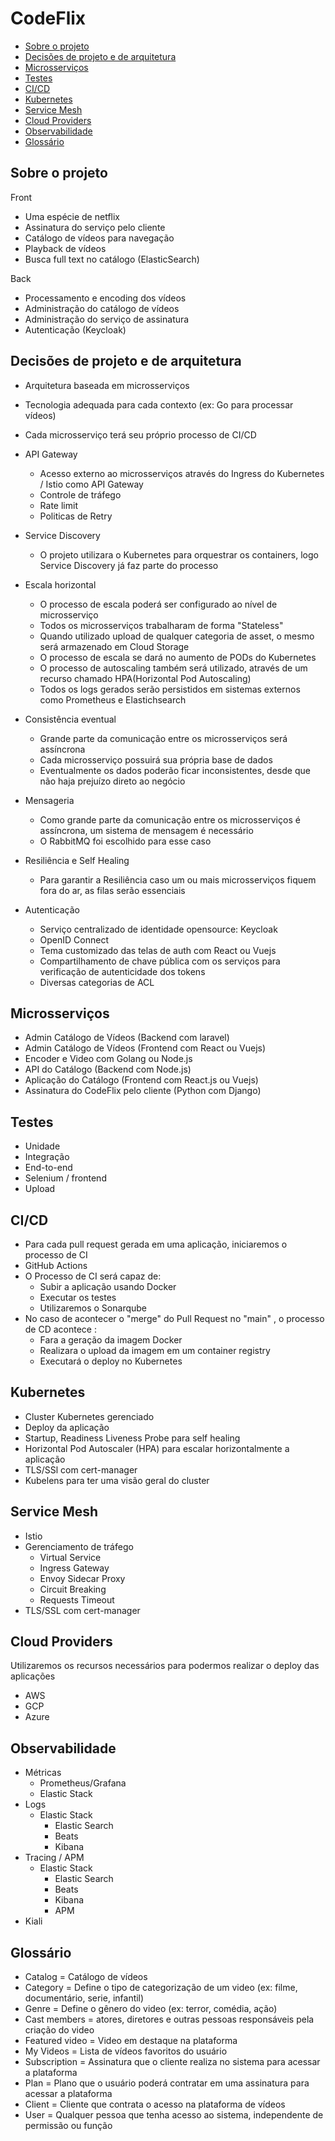 # CodeFlix

* [Sobre o projeto](#sobre-o-projeto)
* [Decisões de projeto e de arquitetura](#decisões-de-projeto-e-de-arquitetura)
* [Microsserviços](#microsserviços)
* [Testes](#testes)
* [CI/CD](#cicd)
* [Kubernetes](#kubernetes)
* [Service Mesh](#service-mesh)
* [Cloud Providers](#cloud-providers)
* [Observabilidade](#observabilidade)
* [Glossário](#glossário)

## Sobre o projeto

 Front
 * Uma espécie de netflix
 * Assinatura do serviço pelo cliente
 * Catálogo de vídeos para navegação
 * Playback de vídeos
 * Busca full text no catálogo (ElasticSearch)

 Back
 * Processamento e encoding dos vídeos
 * Administração do catálogo de vídeos
 * Administração do serviço de assinatura
 * Autenticação (Keycloak)

## Decisões de projeto e de arquitetura

 * Arquitetura baseada em microsserviços
 * Tecnologia adequada para cada contexto (ex: Go para processar vídeos)
 * Cada microsserviço terá seu próprio processo de CI/CD

 * API Gateway
   * Acesso externo ao microsserviços através do Ingress do Kubernetes / Istio como API Gateway
   * Controle de tráfego
   * Rate limit
   * Politicas de Retry

 * Service Discovery
   * O projeto utilizara o Kubernetes para orquestrar os containers, logo Service Discovery já faz parte do processo

 * Escala horizontal
   * O processo de escala poderá ser configurado ao nível de microsserviço
   * Todos os microsserviços trabalharam de forma "Stateless"
   * Quando utilizado upload de qualquer categoria de asset, o mesmo será armazenado em Cloud Storage
   * O processo de escala se dará no aumento de PODs do Kubernetes
   * O processo de autoscaling também será utilizado, através de um recurso chamado HPA(Horizontal Pod Autoscaling)
   * Todos os logs gerados serão persistidos em sistemas externos como Prometheus e Elastichsearch

 * Consistência eventual
   * Grande parte da comunicação entre os microsserviços será assíncrona
   * Cada microsserviço possuirá sua própria base de dados
   * Eventualmente os dados poderão ficar inconsistentes, desde que não haja prejuízo direto ao negócio 

 * Mensageria
   * Como grande parte da comunicação entre os microsserviços é assíncrona, um sistema de mensagem é necessário
   * O RabbitMQ foi escolhido para esse caso

 * Resiliência e Self Healing
   * Para garantir a Resiliência caso um ou mais microsserviços fiquem fora do ar, as filas serão essenciais

 * Autenticação 
   * Serviço centralizado de identidade opensource: Keycloak
   * OpenID Connect
   * Tema customizado das telas de auth com React ou Vuejs
   * Compartilhamento de chave pública com os serviços para verificação de autenticidade dos tokens
   * Diversas categorias de ACL

## Microsserviços
 * Admin Catálogo de Vídeos (Backend com laravel)
 * Admin Catálogo de Vídeos (Frontend com React ou Vuejs)
 * Encoder e Video com Golang ou Node.js
 * API do Catálogo (Backend com Node.js)
 * Aplicação do Catálogo (Frontend com React.js ou Vuejs)
 * Assinatura do CodeFlix pelo cliente (Python com Django)

## Testes
 * Unidade
 * Integração
 * End-to-end
 * Selenium / frontend
 * Upload

## CI/CD
 * Para cada pull request gerada em uma aplicação, iniciaremos o processo  de CI
 * GitHub Actions
 * O Processo de CI será capaz de:
   * Subir a aplicação usando Docker 
   * Executar os testes
   * Utilizaremos o Sonarqube
 * No caso de acontecer o "merge" do Pull Request no "main" , o processo de CD acontece :
   * Fara a geração da imagem Docker
   * Realizara o upload da imagem em um container registry
   * Executará o deploy no Kubernetes

## Kubernetes
 * Cluster Kubernetes gerenciado
 * Deploy da aplicação
 * Startup, Readiness Liveness Probe para self healing
 * Horizontal Pod Autoscaler (HPA) para escalar horizontalmente a aplicação
 * TLS/SSl com cert-manager
 * Kubelens para ter uma visão geral do cluster

## Service Mesh
 * Istio
 *  Gerenciamento de  tráfego
    * Virtual Service
    * Ingress Gateway
    * Envoy Sidecar Proxy
    * Circuit Breaking
    * Requests Timeout
 * TLS/SSL com cert-manager

## Cloud Providers
 Utilizaremos os recursos necessários para podermos realizar o deploy das aplicações
 * AWS
 * GCP
 * Azure

## Observabilidade
 * Métricas
   * Prometheus/Grafana 
   * Elastic Stack
 * Logs
   * Elastic Stack
     * Elastic Search
     * Beats
     * Kibana
 * Tracing / APM
   * Elastic Stack
     * Elastic Search
     * Beats
     * Kibana
     * APM
 * Kiali

## Glossário
 * Catalog = Catálogo de vídeos
 * Category = Define o tipo de categorização de um video (ex: filme, documentário, serie,  infantil)
 * Genre = Define o gênero do video (ex: terror, comédia, ação)
 * Cast members = atores, diretores e outras pessoas responsáveis pela criação do video
 * Featured video = Video em destaque na plataforma
 * My Videos = Lista de vídeos favoritos do usuário
 * Subscription = Assinatura que o cliente realiza no sistema para acessar a plataforma
 * Plan = Plano que o usuário poderá contratar em uma assinatura para acessar a plataforma
 * Client = Cliente que contrata o acesso na plataforma de vídeos
 * User = Qualquer pessoa que tenha acesso ao sistema, independente de permissão ou função
